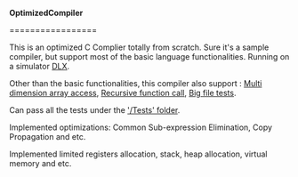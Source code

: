 **OptimizedCompiler**

=================

This is an optimized C Complier totally from scratch. Sure it's a sample compiler, but support most of the basic language functionalities. Running on a simulator [DLX](https://github.com/Huahanz/OptimizedCompiler/blob/master/DLX.java, "").

Other than the basic functionalities, this compiler also support : [Multi dimension array access](https://github.com/Huahanz/OptimizedCompiler/blob/master/Tests/arr2.txt ""), [Recursive function call](https://github.com/Huahanz/OptimizedCompiler/blob/master/Tests/fun6.txt ""), [Big file tests](https://github.com/Huahanz/OptimizedCompiler/blob/master/Tests/tbig.txt "").

Can pass all the tests under the ['/Tests' folder](https://github.com/Huahanz/OptimizedCompiler/tree/master/Tests "Title"). 

Implemented optimizations: Common Sub-expression Elimination, Copy Propagation and etc.

Implemented limited registers allocation, stack, heap allocation, virtual memory and etc.


